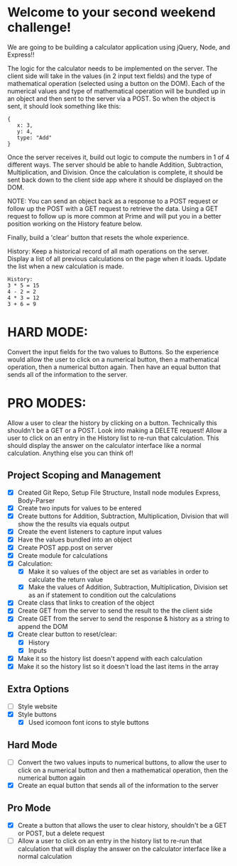 # Welcome to your second weekend challenge!
We are going to be building a calculator application using jQuery, Node, and Express!!

The logic for the calculator needs to be implemented on the server. The client side will take in the values (in 2 input text fields) and the type of mathematical operation (selected using a button on the DOM). Each of the numerical values and type of mathematical operation will be bundled up in an object and then sent to the server via a POST. So when the object is sent, it should look something like this:

```
{
   x: 3,
   y: 4,
   type: "Add"
}
```

Once the server receives it, build out logic to compute the numbers in 1 of 4 different ways. The server should be able to handle Addition, Subtraction, Multiplication, and Division. Once the calculation is complete, it should be sent back down to the client side app where it should be displayed on the DOM.

NOTE: You can send an object back as a response to a POST request or follow up the POST with a GET request to retrieve the data. Using a GET request to follow up is more common at Prime and will put you in a better position working on the History feature below.

Finally, build a 'clear' button that resets the whole experience.

History:
Keep a historical record of all math operations on the server. Display a list of all previous calculations on the page when it loads. Update the list when a new calculation is made.

```
History:
3 * 5 = 15
4 - 2 = 2
4 * 3 = 12
3 + 6 = 9
```

# HARD MODE:
Convert the input fields for the two values to Buttons. So the experience would allow the user to click on a numerical button, then a mathematical operation, then a numerical button again. Then have an equal button that sends all of the information to the server.

# PRO MODES:
Allow a user to clear the history by clicking on a button. Technically this shouldn't be a GET or a POST. Look into making a DELETE request!
Allow a user to click on an entry in the History list to re-run that calculation. This should display the answer on the calculator interface like a normal calculation.
Anything else you can think of!

## Project Scoping and Management
- [x] Created Git Repo, Setup File Structure, Install node modules Express, Body-Parser
- [x] Create two inputs for values to be entered
- [x] Create buttons for Addition, Subtraction, Multiplication, Division that will show the the results via equals output
- [x] Create the event listeners to capture input values
- [x] Have the values bundled into an object
- [x] Create POST app.post on server
- [x] Create module for calculations
- [x] Calculation:
    - [x] Make it so values of the object are set as variables in order to calculate the return value
    - [x] Make the values of Addition, Subtraction, Multiplication, Division set as an if statement to condition out the calculations
- [x] Create class that links to creation of the object
- [x] Create GET from the server to send the result to the the client side
- [x] Create GET from the server to send the response & history as a string to append the DOM
- [x] Create clear button to reset/clear:
    - [x] History
    - [x] Inputs
- [x] Make it so the history list doesn't append with each calculation
- [x] Make it so the history list so it doesn't load the last items in the array

## Extra Options
- [ ] Style website
- [x] Style buttons
    - [x] Used icomoon font icons to style buttons

## Hard Mode
- [ ] Convert the two values inputs to numerical buttons, to allow the user to click on a numerical button and then a mathematical operation, then the numerical button again
- [x] Create an equal button that sends all of the information to the server

## Pro Mode
- [x] Create a button that allows the user to clear history, shouldn't be a GET or POST, but a delete request
- [ ] Allow a user to click on an entry in the history list to re-run that calculation that will display the answer on the calculator interface like a normal calculation